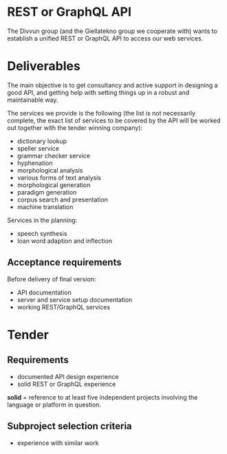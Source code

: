 # REST or GraphQL API

The Divvun group (and the Giellatekno group we cooperate with) wants to establish a unified REST or GraphQL API to access our web services.

# Deliverables

The main objective is to get consultancy and active support in designing a good
API, and getting help with setting things up in a robust and maintainable way.

The services we provide is the following (the list is not necessarily complete, the exact list of services to be covered by the API will be worked out together with the tender winning company):

* dictionary lookup
* speller service
* grammar checker service
* hyphenation
* morphological analysis
* various forms of text analysis
* morphological generation
* paradigm generation
* corpus search and presentation
* machine translation

Services in the planning:

* speech synthesis
* loan word adaption and inflection

## Acceptance requirements

Before delivery of final version:

* API documentation
* server and service setup documentation
* working REST/GraphQL services

# Tender

## Requirements

* documented API design experience
* solid REST or GraphQL experience

**solid** = reference to at least five independent projects involving the language or platform in question.

## Subproject selection criteria

* experience with similar work
